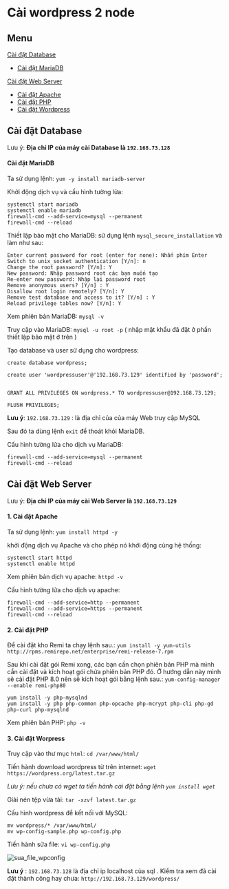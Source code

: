 # Cài wordpress 2 node
## Menu
[Cài đặt Database](#Database)
- [Cài đặt MariaDB](#CaiDatMariaDB)

[Cài đặt Web Server](#CaiDatWebserver)
- [Cài đặt Apache](#CaiDatApache)
- [Cài đặt PHP](#CaiDatPHP)
- [Cài đặt Wordpress](#CaiDatWordpress)






<a name="Database"></a>
## Cài đặt Database
Lưu ý: **Địa chỉ IP của máy cài Database là `192.168.73.128`**
<a name="CaiDatMariaDB"></a>
#### Cài đặt MariaDB
Ta sử dụng lệnh: `yum -y install mariadb-server`

Khởi động dịch vụ và cấu hình tường lửa:
```
systemctl start mariadb
systemctl enable mariadb
firewall-cmd --add-service=mysql --permanent
firewall-cmd --reload
```

Thiết lập bảo mật cho MariaDB: sử dụng lệnh `mysql_secure_installation` và làm như sau:
```
Enter current password for root (enter for none): Nhấn phím Enter
Switch to unix_socket authentication [Y/n]: n
Change the root password? [Y/n]: Y
New password: Nhập password root các bạn muốn tạo
Re-enter new password: Nhập lại password root
Remove anonymous users? [Y/n] : Y
Disallow root login remotely? [Y/n]: Y
Remove test database and access to it? [Y/n] : Y
Reload privilege tables now? [Y/n]: Y
```

Xem phiên bản MariaDB: `mysql -v`

Truy cập vào MariaDB: `mysql -u root -p` ( nhập mật khẩu đã đặt ở phần thiết lập bảo mật ở trên )

Tạo database và user sử dụng cho wordpress:
```
create database wordpress;

create user 'wordpressuser'@'192.168.73.129' identified by 'password';


GRANT ALL PRIVILEGES ON wordpress.* TO wordpressuser@192.168.73.129;

FLUSH PRIVILEGES;
```

**Lưu ý**: `192.168.73.129` : là địa chỉ của của máy Web truy cập MySQL

Sau đó ta dùng lệnh `exit` để thoát khỏi MariaDB.

Cấu hình tường lửa cho dịch vụ MariaDB: 
```
firewall-cmd --add-service=mysql --permanent
firewall-cmd --reload
```

<a name="CaiDatWebserver"></a>
## Cài đặt Web Server
Lưu ý: **Địa chỉ IP của máy cài Web Server là `192.168.73.129`**

<a name="CaiDatApache"></a>
#### 1. Cài đặt Apache
Ta sử dụng lệnh: `yum install httpd -y` 

khởi động dịch vụ Apache và cho phép nó khởi động cùng hệ thống:
```
systemctl start httpd
systemctl enable httpd
```

Xem phiên bản dịch vụ apache: `httpd -v`

Cấu hình tường lửa cho dịch vụ apache:
```
firewall-cmd --add-service=http --permanent
firewall-cmd --add-service=https --permanent
firewall-cmd --reload
```

<a name="CaiDatPHP"></a>
#### 2. Cài đặt PHP
Để cài đặt kho Remi ta chạy lệnh sau.: `yum install -y yum-utils http://rpms.remirepo.net/enterprise/remi-release-7.rpm`

Sau khi cài đặt gói Remi xong, các bạn cần chọn phiên bản PHP mà mình cần cài đặt và kích hoạt gói chứa phiên bản PHP đó. Ở hướng dẫn này mình sẽ cài đặt PHP 8.0 nên sẽ kích hoạt gói bằng lệnh sau.: `yum-config-manager --enable remi-php80`

```
yum install -y php-mysqlnd
yum install -y php php-common php-opcache php-mcrypt php-cli php-gd php-curl php-mysqlnd
```
Xem phiên bản PHP: `php -v`

<a name="CaiDatWordpress"></a>
#### 3. Cài đặt Worpress
Truy cập vào thư mục `html`: `cd /var/www/html/`

Tiến hành download wordpress từ trên internet: `wget https://wordpress.org/latest.tar.gz`

*Lưu ý: nếu chưa có wget ta tiến hành cài đặt bằng lệnh `yum install wget`*

Giải nén tệp vừa tải: `tar -xzvf latest.tar.gz`

Cấu hình wordpress để kết nối với MySQL: 
```
mv wordpress/* /var/www/html/
mv wp-config-sample.php wp-config.php
```

Tiến hành sửa file: `vi wp-config.php`

![sua_file_wpconfig](https://user-images.githubusercontent.com/84270045/155456032-9324509b-2326-4b98-9bf6-2548ff1c66ca.png)

**Lưu ý** : `192.168.73.128` là địa chỉ ip localhost của sql .
Kiểm tra xem đã cài đặt thành công hay chưa: `http://192.168.73.129/wordpress/`

